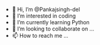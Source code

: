 - 👋 Hi, I’m @Pankajsingh-del
- 👀 I’m interested in coding
- 🌱 I’m currently learning Python
- 💞️ I’m looking to collaborate on ...
- 📫 How to reach me ...

<!---
Pankajsingh-del/Pankajsingh-del is a ✨ special ✨ repository because its `README.md` (this file) appears on your GitHub profile.
You can click the Preview link to take a look at your changes.
--->
